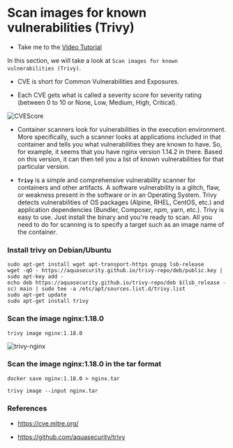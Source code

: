 # Scan images for known vulnerabilities (Trivy)

  - Take me to the [Video Tutorial](https://kodekloud.com/topic/scan-images-for-known-vulnerabilities-trivy/)

In this section, we will take a look at `Scan images for known vulnerabilities (Trivy)`.


  - CVE is short for Common Vulnerabilities and Exposures.

  - Each CVE gets what is called a severity score for severity rating (between 0 to 10 or None, Low, Medium, High, Critical).

  ![CVEScore](../../images/CVEScore.png)

  - Container scanners look for vulnerabilities in the execution environment. More specifically, such a scanner looks at applications included in that container and tells you what vulnerabilities they are known to have. So, for example, it seems that you have nginx version 1.14.2 in there. Based on this version, it can then tell you a list of known vulnerabilities for that particular version.

  - **`Trivy`** is a simple and comprehensive vulnerability scanner for containers and other artifacts. A software vulnerability is a glitch, flaw, or weakness present in the software or in an Operating System. Trivy detects vulnerabilities of OS packages (Alpine, RHEL, CentOS, etc.) and application dependencies (Bundler, Composer, npm, yarn, etc.). Trivy is easy to use. Just install the binary and you're ready to scan. All you need to do for scanning is to specify a target such as an image name of the container.


### Install trivy on Debian/Ubuntu


    sudo apt-get install wget apt-transport-https gnupg lsb-release
    wget -qO - https://aquasecurity.github.io/trivy-repo/deb/public.key | sudo apt-key add -
    echo deb https://aquasecurity.github.io/trivy-repo/deb $(lsb_release -sc) main | sudo tee -a /etc/apt/sources.list.d/trivy.list
    sudo apt-get update
    sudo apt-get install trivy


### Scan the image nginx:1.18.0

    trivy image nginx:1.18.0


  ![trivy-nginx](../../images/trivy-nginx.png)


###  Scan the image nginx:1.18.0 in the tar format

    docker save nginx:1.18.0 > nginx.tar

    trivy image --input nginx.tar 





### References

- https://cve.mitre.org/

- https://github.com/aquasecurity/trivy
